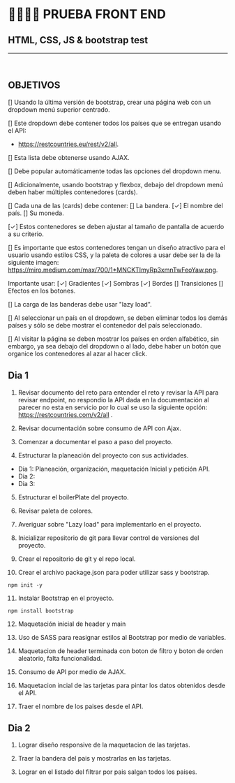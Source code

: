 # 👩‍💻🎌🚩 PRUEBA FRONT END 

## HTML, CSS, JS & bootstrap test

<hr>
<br>

## OBJETIVOS

[] Usando la última versión de bootstrap, crear una página web con un dropdown menú superior centrado.

[] Este dropdown debe contener todos los países que se entregan usando el API: <br>
- https://restcountries.eu/rest/v2/all.

[] Esta lista debe obtenerse usando AJAX.

[] Debe popular automáticamente todas las opciones del dropdown menu.

[] Adicionalmente, usando bootstrap y flexbox, debajo del dropdown menú deben haber múltiples contenedores (cards).

[] Cada una de las (cards) debe contener:
[] La bandera.
[✓] El nombre del país.
[] Su moneda.

[✓] Estos contenedores se deben ajustar al tamaño de pantalla de acuerdo a su criterio. 

[] Es importante que estos contenedores tengan un diseño atractivo para el usuario usando estilos CSS, y la paleta de colores a usar debe ser la de la siguiente imagen: 
https://miro.medium.com/max/700/1*MNCKTImyRp3xmnTwFeoYaw.png. 

Importante usar:
[✓] Gradientes
[✓] Sombras 
[✓] Bordes 
[] Transiciones
[] Efectos en los botones.

[] La carga de las banderas debe usar "lazy load".

[] Al seleccionar un país en el dropdown, se deben eliminar todos los demás países y sólo se debe mostrar el contenedor del país seleccionado.

[] Al visitar la página se deben mostrar los países en orden alfabético, sin embargo, ya sea debajo del dropdown o al lado, debe haber un botón que organice los contenedores al azar al hacer click.



## Dia 1

1. Revisar documento del reto para entender el reto y revisar la API para revisar endpoint, no respondio la API dada en la documentación al parecer no esta en servicio por lo cual se uso la siguiente opción: https://restcountries.com/v2/all .

2. Revisar documentación sobre consumo de API con Ajax.

3. Comenzar a documentar el paso a paso del proyecto.

4. Estructurar la planeación del proyecto con sus actividades.

* Dia 1: Planeación, organización, maquetación Inicial y petición API.
* Dia 2: 
* Dia 3:

5. Estructurar el boilerPlate del proyecto.

6. Revisar paleta de colores.

7. Averiguar sobre "Lazy load" para implementarlo en el proyecto.

8. Inicializar repositorio de git para llevar control de versiones del proyecto.

9. Crear el repositorio de git y el repo local.

10. Crear el archivo package.json para poder utilizar sass y bootstrap.
 ```
 npm init -y
 ```

11. Instalar Bootstrap en el proyecto.
  ```
  npm install bootstrap
  ```

12. Maquetación inicial de header y main

13. Uso de SASS para reasignar estilos al Bootstrap por medio de variables.

14. Maquetacion de header terminada con boton de filtro y boton de orden aleatorio, falta funcionalidad.

15. Consumo de API por medio de AJAX.

16. Maquetacion incial de las tarjetas para pintar los datos obtenidos desde el API.

17. Traer el nombre de los paises desde el API.


## Dia 2

1. Lograr diseño responsive de la maquetacion de las tarjetas.

2. Traer la bandera del pais y mostrarlas en las tarjetas.

3. Lograr en el listado del filtrar por pais salgan todos los paises.

